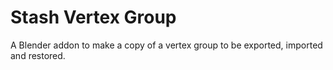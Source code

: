 # Stash Vertex Group
A Blender addon to make a copy of a vertex group to be exported, imported and restored.
